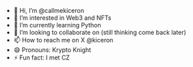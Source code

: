 - 👋 Hi, I’m @callmekiceron
- 👀 I’m interested in Web3 and NFTs
- 🌱 I’m currently learning Python
- 💞️ I’m looking to collaborate on (still thinking come back later)
- 📫 How to reach me on X @kiceron
- 😄 Pronouns: Krypto Knight
- ⚡ Fun fact: I met CZ

<!---
callmekiceron/callmekiceron is a ✨ special ✨ repository because its `README.md` (this file) appears on your GitHub profile.
You can click the Preview link to take a look at your changes.
--->

